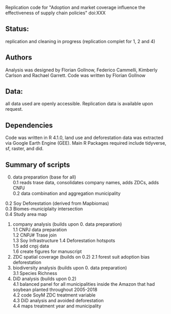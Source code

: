 Replication code for "Adoption and market coverage influence the effectiveness of supply chain policies" doi:XXX

## Status: 
replication and cleaning in progress (replication complet for 1, 2 and 4)

## Authors
Analysis was designed by Florian Gollnow, Federico Cammelli, Kimberly Carlson and Rachael Garrett. Code was written by Florian Gollnow

## Data: 
all data used are openly accessible. Replication data is available upon request.

## Dependencies
Code was written in R 4.1.0, land use and deforestation data was extracted via Google Earth Engine (GEE). Main R Packages required include tidyverse, sf, raster, and did.

## Summary of scripts  
0. data preparation (base for all)  
  0.1 reads trase data, consolidates company names, adds ZDCs, adds CNPJ  
  0.2 data combination and aggregation municipality   
  
  0.2 Soy Deforestation (derived from Mapbiomas)    
  0.3 Biomes-municiplaity intersection    
  0.4 Study area map  
1. company analysis (builds upon 0. data preparation)  
  1.1 CNPJ data preparation  
  1.2 CNPJ# Trase join  
  1.3 Soy Infrastructure 
  1.4 Deforestation hotspots  
  1.5 add cnpj data  
  1.6 create figures for manuscript  
2. ZDC spatial coverage (builds on 0.2)
  2.1 forest suit adoption bias deforestation
3. biodiversity analysis (builds upon 0. data preparation)  
  3.1 Species Richness  
4. DiD analysis (builds upon 0.2)  
  4.1 balanced panel for all municipalities inside the Amazon that had soybean planted throughout 2005-2018  
  4.2 code SoyM ZDC treatment variable  
  4.3 DiD analysis and avoided deforestation   
  4.4 maps treatment year and municipality  




